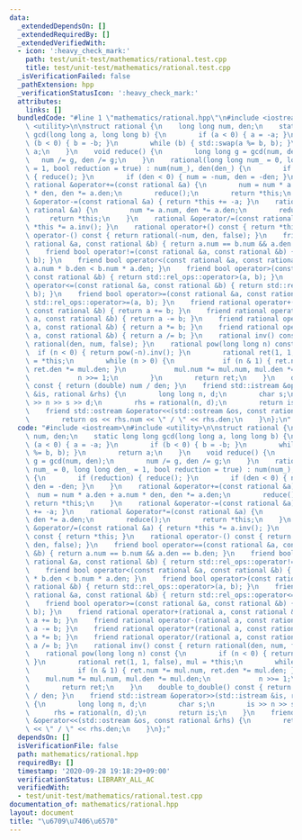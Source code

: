 ```yaml
---
data:
  _extendedDependsOn: []
  _extendedRequiredBy: []
  _extendedVerifiedWith:
  - icon: ':heavy_check_mark:'
    path: test/unit-test/mathematics/rational.test.cpp
    title: test/unit-test/mathematics/rational.test.cpp
  _isVerificationFailed: false
  _pathExtension: hpp
  _verificationStatusIcon: ':heavy_check_mark:'
  attributes:
    links: []
  bundledCode: "#line 1 \"mathematics/rational.hpp\"\n#include <iostream>\n#include\
    \ <utility>\n\nstruct rational {\n    long long num, den;\n    static long long\
    \ gcd(long long a, long long b) {\n        if (a < 0) { a = -a; }\n        if\
    \ (b < 0) { b = -b; }\n        while (b) { std::swap(a %= b, b); }\n        return\
    \ a;\n    }\n    void reduce() {\n        long long g = gcd(num, den);\n     \
    \   num /= g, den /= g;\n    }\n    rational(long long num_ = 0, long long den_\
    \ = 1, bool reduction = true) : num(num_), den(den_) {\n        if (reduction)\
    \ { reduce(); }\n        if (den < 0) { num = -num, den = -den; }\n    }\n   \
    \ rational &operator+=(const rational &a) {\n        num = num * a.den + a.num\
    \ * den, den *= a.den;\n        reduce();\n        return *this;\n    }\n    rational\
    \ &operator-=(const rational &a) { return *this += -a; }\n    rational &operator*=(const\
    \ rational &a) {\n        num *= a.num, den *= a.den;\n        reduce();\n   \
    \     return *this;\n    }\n    rational &operator/=(const rational &a) { return\
    \ *this *= a.inv(); }\n    rational operator+() const { return *this; }\n    rational\
    \ operator-() const { return rational(-num, den, false); }\n    friend bool operator==(const\
    \ rational &a, const rational &b) { return a.num == b.num && a.den == b.den; }\n\
    \    friend bool operator!=(const rational &a, const rational &b) { return std::rel_ops::operator!=(a,\
    \ b); }\n    friend bool operator<(const rational &a, const rational &b) { return\
    \ a.num * b.den < b.num * a.den; }\n    friend bool operator>(const rational &a,\
    \ const rational &b) { return std::rel_ops::operator>(a, b); }\n    friend bool\
    \ operator<=(const rational &a, const rational &b) { return std::rel_ops::operator<=(a,\
    \ b); }\n    friend bool operator>=(const rational &a, const rational &b) { return\
    \ std::rel_ops::operator>=(a, b); }\n    friend rational operator+(rational a,\
    \ const rational &b) { return a += b; }\n    friend rational operator-(rational\
    \ a, const rational &b) { return a -= b; }\n    friend rational operator*(rational\
    \ a, const rational &b) { return a *= b; }\n    friend rational operator/(rational\
    \ a, const rational &b) { return a /= b; }\n    rational inv() const { return\
    \ rational(den, num, false); }\n    rational pow(long long n) const {\n      \
    \  if (n < 0) { return pow(-n).inv(); }\n        rational ret(1, 1, false), mul\
    \ = *this;\n        while (n > 0) {\n            if (n & 1) { ret.num *= mul.num,\
    \ ret.den *= mul.den; }\n            mul.num *= mul.num, mul.den *= mul.den;\n\
    \            n >>= 1;\n        }\n        return ret;\n    }\n    double to_double()\
    \ const { return (double) num / den; }\n    friend std::istream &operator>>(std::istream\
    \ &is, rational &rhs) {\n        long long n, d;\n        char s;\n        is\
    \ >> n >> s >> d;\n        rhs = rational(n, d);\n        return is;\n    }\n\
    \    friend std::ostream &operator<<(std::ostream &os, const rational &rhs) {\n\
    \        return os << rhs.num << \" / \" << rhs.den;\n    }\n};\n"
  code: "#include <iostream>\n#include <utility>\n\nstruct rational {\n    long long\
    \ num, den;\n    static long long gcd(long long a, long long b) {\n        if\
    \ (a < 0) { a = -a; }\n        if (b < 0) { b = -b; }\n        while (b) { std::swap(a\
    \ %= b, b); }\n        return a;\n    }\n    void reduce() {\n        long long\
    \ g = gcd(num, den);\n        num /= g, den /= g;\n    }\n    rational(long long\
    \ num_ = 0, long long den_ = 1, bool reduction = true) : num(num_), den(den_)\
    \ {\n        if (reduction) { reduce(); }\n        if (den < 0) { num = -num,\
    \ den = -den; }\n    }\n    rational &operator+=(const rational &a) {\n      \
    \  num = num * a.den + a.num * den, den *= a.den;\n        reduce();\n       \
    \ return *this;\n    }\n    rational &operator-=(const rational &a) { return *this\
    \ += -a; }\n    rational &operator*=(const rational &a) {\n        num *= a.num,\
    \ den *= a.den;\n        reduce();\n        return *this;\n    }\n    rational\
    \ &operator/=(const rational &a) { return *this *= a.inv(); }\n    rational operator+()\
    \ const { return *this; }\n    rational operator-() const { return rational(-num,\
    \ den, false); }\n    friend bool operator==(const rational &a, const rational\
    \ &b) { return a.num == b.num && a.den == b.den; }\n    friend bool operator!=(const\
    \ rational &a, const rational &b) { return std::rel_ops::operator!=(a, b); }\n\
    \    friend bool operator<(const rational &a, const rational &b) { return a.num\
    \ * b.den < b.num * a.den; }\n    friend bool operator>(const rational &a, const\
    \ rational &b) { return std::rel_ops::operator>(a, b); }\n    friend bool operator<=(const\
    \ rational &a, const rational &b) { return std::rel_ops::operator<=(a, b); }\n\
    \    friend bool operator>=(const rational &a, const rational &b) { return std::rel_ops::operator>=(a,\
    \ b); }\n    friend rational operator+(rational a, const rational &b) { return\
    \ a += b; }\n    friend rational operator-(rational a, const rational &b) { return\
    \ a -= b; }\n    friend rational operator*(rational a, const rational &b) { return\
    \ a *= b; }\n    friend rational operator/(rational a, const rational &b) { return\
    \ a /= b; }\n    rational inv() const { return rational(den, num, false); }\n\
    \    rational pow(long long n) const {\n        if (n < 0) { return pow(-n).inv();\
    \ }\n        rational ret(1, 1, false), mul = *this;\n        while (n > 0) {\n\
    \            if (n & 1) { ret.num *= mul.num, ret.den *= mul.den; }\n        \
    \    mul.num *= mul.num, mul.den *= mul.den;\n            n >>= 1;\n        }\n\
    \        return ret;\n    }\n    double to_double() const { return (double) num\
    \ / den; }\n    friend std::istream &operator>>(std::istream &is, rational &rhs)\
    \ {\n        long long n, d;\n        char s;\n        is >> n >> s >> d;\n  \
    \      rhs = rational(n, d);\n        return is;\n    }\n    friend std::ostream\
    \ &operator<<(std::ostream &os, const rational &rhs) {\n        return os << rhs.num\
    \ << \" / \" << rhs.den;\n    }\n};"
  dependsOn: []
  isVerificationFile: false
  path: mathematics/rational.hpp
  requiredBy: []
  timestamp: '2020-09-28 19:18:29+09:00'
  verificationStatus: LIBRARY_ALL_AC
  verifiedWith:
  - test/unit-test/mathematics/rational.test.cpp
documentation_of: mathematics/rational.hpp
layout: document
title: "\u6709\u7406\u6570"
---
```



